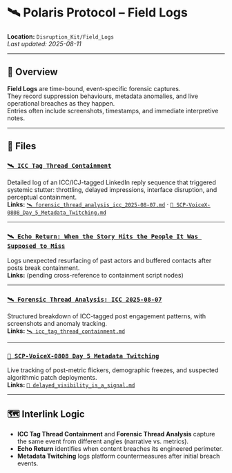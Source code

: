 # 🛰️ Polaris Protocol – Field Logs  
**Location:** `Disruption_Kit/Field_Logs`  
_Last updated: 2025-08-11_

---

## 📌 Overview  
**Field Logs** are time-bound, event-specific forensic captures.  
They record suppression behaviours, metadata anomalies, and live operational breaches as they happen.  
Entries often include screenshots, timestamps, and immediate interpretive notes.

---

## 📂 Files  

### [`🛰️ ICC Tag Thread Containment`](./🛰️_icc_tag_thread_containment.md)  
Detailed log of an ICC/ICJ-tagged LinkedIn reply sequence that triggered systemic stutter: throttling, delayed impressions, interface disruption, and perceptual containment.  
**Links:** [`🛰️ forensic_thread_analysis_icc_2025-08-07.md`](./🛰️_forensic_thread_analysis_icc_2025-08-07.md) · [`🧿 SCP-VoiceX-0808_Day_5_Metadata_Twitching.md`](./🧿_SCP-VoiceX-0808_Day_5_Metadata_Twitching.md)

---

### [`🛰️ Echo Return: When the Story Hits the People It Was Supposed to Miss`](./🛰️_echo_return_when_the_story_hits_the_people_it_was_supposed_to_miss.md)  
Logs unexpected resurfacing of past actors and buffered contacts after posts break containment.  
**Links:** (pending cross-reference to containment script nodes)

---

### [`🛰️ Forensic Thread Analysis: ICC 2025-08-07`](./🛰️_forensic_thread_analysis_icc_2025-08-07.md)  
Structured breakdown of ICC-tagged post engagement patterns, with screenshots and anomaly tracking.  
**Links:** [`🛰️ icc_tag_thread_containment.md`](./🛰️_icc_tag_thread_containment.md)

---

### [`🧿 SCP-VoiceX-0808 Day 5 Metadata Twitching`](./🧿_SCP-VoiceX-0808_Day_5_Metadata_Twitching.md)  
Live tracking of post-metric flickers, demographic freezes, and suspected algorithmic patch deployments.  
**Links:** [`🧨 delayed_visibility_is_a_signal.md`](../Containment_Scripts/🧨_delayed_visibility_is_a_signal.md)

---

## 🗺️ Interlink Logic  
- **ICC Tag Thread Containment** and **Forensic Thread Analysis** capture the same event from different angles (narrative vs. metrics).  
- **Echo Return** identifies when content breaches its engineered perimeter.  
- **Metadata Twitching** logs platform countermeasures after initial breach events.
